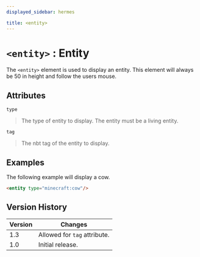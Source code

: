 ```yaml
---
displayed_sidebar: hermes

title: <entity>
---
```


# `<entity>` : Entity

The `<entity>` element is used to display an entity.
This element will always be 50 in height and follow the users mouse.

## Attributes

`type`
> The type of entity to display.
> The entity must be a living entity.

`tag`
> The nbt tag of the entity to display.

## Examples

The following example will display a cow.

```html
<entity type="minecraft:cow"/>
```

## Version History

| Version | Changes                      |
|---------|------------------------------|
| 1.3     | Allowed for `tag` attribute. |
| 1.0     | Initial release.             |